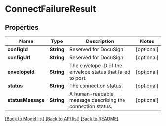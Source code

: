 # ConnectFailureResult

## Properties
Name | Type | Description | Notes
------------ | ------------- | ------------- | -------------
**configId** | **String** | Reserved for DocuSign. | [optional] 
**configUrl** | **String** | Reserved for DocuSign.  | [optional] 
**envelopeId** | **String** | The envelope ID of the envelope status that failed to post. | [optional] 
**status** | **String** | The connection status. | [optional] 
**statusMessage** | **String** | A human-readable message describing the connection status. | [optional] 

[[Back to Model list]](../README.md#documentation-for-models) [[Back to API list]](../README.md#documentation-for-api-endpoints) [[Back to README]](../README.md)


